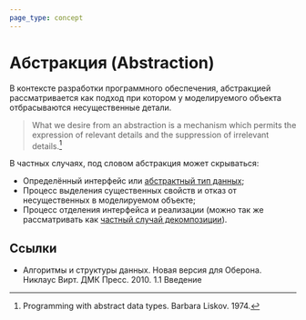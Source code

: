 ```yaml
---
page_type: concept
---
```


# Абстракция (Abstraction)

В контексте разработки программного обеспечения, абстракцией рассматривается как подход при котором у моделируемого объекта отбрасываются несущественные детали.

> What we desire from an abstraction is a mechanism which permits the expression of relevant details and the suppression of irrelevant details.[^1]

В частных случаях, под словом абстракция может скрываться:

* Определённый интерфейс или [абстрактный тип данных](20221023123217.md);
* Процесс выделения существенных свойств и отказ от несущественных в моделируемом объекте;
* Процесс отделения интерфейса и реализации (можно так же рассматривать как [частный случай декомпозиции](20221029235132.md)).

## Ссылки

* Алгоритмы и структуры данных. Новая версия для Оберона. Никлаус Вирт. ДМК Пресс. 2010. 1.1 Введение


[^1]: Programming with abstract data types. Barbara Liskov. 1974.